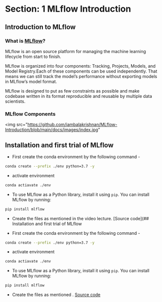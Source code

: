 # Section: 1 MLflow Introduction

## Introduction to MLflow

### What is [MLflow](https://mlflow.org/)?
MLflow is an open source platform for managing the machine learning lifecycle from start to finish.

MLflow is organized into four components: Tracking, Projects, Models, and Model Registry.Each of these components can be used independently. That means we can still track the model’s performance without exporting models in MLflow’s model format.

MLflow is designed to put as few constraints as possible and make codebase written in its format reproducible and reusable by multiple data scientists.


### MLflow Components
<img src="https://github.com/iambalakrishnan/MLflow-Introduction/blob/main/docs/images/index.jpg"


## Installation and first trial of MLflow

* First create the conda environment by the following command -

```bash
conda create --prefix ./env python=3.7 -y
```

* activate environment

```bash
conda actiavate ./env
```

* To use MLflow as a Python library, install it using `pip`. You can install MLflow by running: 

```bash
pip install mlflow
```

* Create the files as mentioned in the video lecture.
[Source code](## Installation and first trial of MLflow

* First create the conda environment by the following command -

```bash
conda create --prefix ./env python=3.7 -y
```

* activate environment

```bash
conda actiavate ./env
```

* To use MLflow as a Python library, install it using `pip`. You can install MLflow by running: 

```bash
pip install mlflow
```

* Create the files as mentioned .
[Source code](https://github.com/iambalakrishnan/MLflow-Introduction/blob/main/mlflow-codebase/simple-ML-model/simple_ML_model.py)